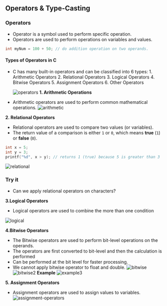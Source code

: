 ## Operators & Type-Casting

### Operators 

- Operator is a symbol used to perform specific operation.
- Operators are used to perform operations on variables and values.

```c
int myNum = 100 + 50; // do addition operation on two operands.
```

#### Types of Operators in C
- C has many built-in operators and can be classified into 6 types:
		1.  Arithmetic Operators
		2.  Relational Operators
		3.  Logical Operators
		4.  Bitwise Operators
		5.  Assignment Operators
		6.  Other Operators
	
	![operators](https://media.geeksforgeeks.org/wp-content/uploads/20230302114603/Operators-in-C-%281%29-768.png)
	**1. Arithmetic Operations**
- Arithmetic operators are used to perform common mathematical operations.
	![arithmetic](https://i.imgur.com/h0XFLdT.png)


**2.  Relational Operators**
- Relational operators are used to compare two values (or variables). 
- The return value of a comparison is either `1` or `0`, which means **true** (`1`) or **false** (`0`).

```c
int x = 5;  
int y = 3;  
printf("%d", x > y); // returns 1 (true) because 5 is greater than 3
```

![relational](https://i.imgur.com/Yd6ZpOq.png)
### Try it
- Can we apply relational operators on characters?
			

**3.Logical Operators**
- Logical operators are used to combine the more than one condition


![logical](https://i.imgur.com/BFCve2i.png)

**4.Bitwise Operators**
- The Bitwise operators are used to perform bit-level operations on the operands. 
- The operators are first converted to bit-level and then the calculation is performed
- Can be performed at the bit level for faster processing.
- We cannot apply bitwise operator to float and double.
![bitwise](https://i.imgur.com/zTR2kRg.png)![bitwise2](https://i.imgur.com/m6o9unT.png)
**Example**
![example3](https://i.imgur.com/VvrVNrn.png)

**5. Assignment Operators**
- Assignment operators are used to assign values to variables.
![assignment-operators](https://i.imgur.com/ZmFotG4.png)
